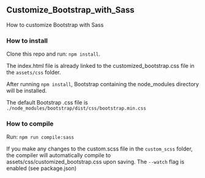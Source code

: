 ## Customize_Bootstrap_with_Sass

How to customize Bootstrap with Sass

### How to install

Clone this repo and run: `npm install`.

The index.html file is already linked to the customized_bootstrap.css file in the `assets/css` folder.

After running `npm install`, Bootstrap containing the node_modules directory will be installed.

The default Bootstrap .css file is `./node_modules/bootstrap/dist/css/bootstrap.min.css`

### How to compile

Run: `npm run compile:sass`

If you make any changes to the custom.scss file in the `custom_scss`  folder, the compiler will automatically compile to assets/css/customized_bootstrap.css upon saving. The `--watch` flag is enabled (see package.json)




